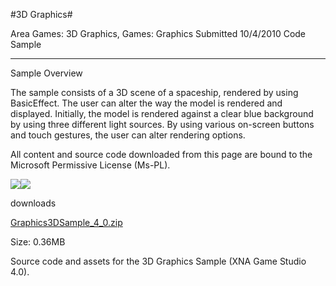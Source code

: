 #3D Graphics#

Area
Games: 3D Graphics, Games: Graphics
Submitted
10/4/2010
Code Sample

---

Sample Overview

The sample consists of a 3D scene of a spaceship, rendered by using BasicEffect. The user can alter the way the model is rendered and displayed. Initially, the model is rendered against a clear blue background by using three different light sources. By using various on-screen buttons and touch gestures, the user can alter rendering options.


All content and source code downloaded from this page are bound to the Microsoft Permissive License (Ms-PL).

![](https://github.com/DDReaper/XNAGameStudio/blob/master/Images/3Dsample0.png)![](https://github.com/DDReaper/XNAGameStudio/blob/master/Images/3Dsample1.png)	

 

 
downloads

[Graphics3DSample_4_0.zip](https://github.com/DDReaper/XNAGameStudio/blob/master/Samples/Graphics3DSample_4_0.zip?raw=true)

Size: 0.36MB

Source code and assets for the 3D Graphics Sample (XNA Game Studio 4.0). 